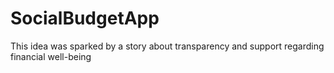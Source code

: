 # SocialBudgetApp
This idea was sparked by a story about transparency and support regarding financial well-being
